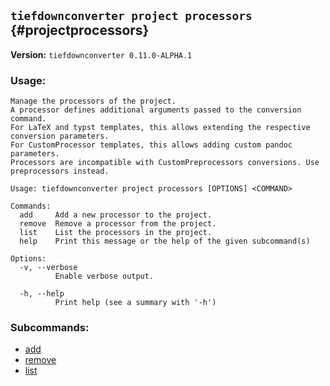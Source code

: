 ## `tiefdownconverter project processors` {#projectprocessors}

**Version:** `tiefdownconverter 0.11.0-ALPHA.1`

### Usage:
```
Manage the processors of the project.
A processor defines additional arguments passed to the conversion command.
For LaTeX and typst templates, this allows extending the respective conversion parameters.
For CustomProcessor templates, this allows adding custom pandoc parameters.
Processors are incompatible with CustomPreprocessors conversions. Use preprocessors instead.

Usage: tiefdownconverter project processors [OPTIONS] <COMMAND>

Commands:
  add     Add a new processor to the project.
  remove  Remove a processor from the project.
  list    List the processors in the project.
  help    Print this message or the help of the given subcommand(s)

Options:
  -v, --verbose
          Enable verbose output.

  -h, --help
          Print help (see a summary with '-h')
```

### Subcommands:
- [add](#projectprocessorsadd)
- [remove](#projectprocessorsremove)
- [list](#projectprocessorslist)

